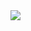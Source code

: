 <img src="https://encrypted-tbn0.gstatic.com/images?q=tbn:ANd9GcQ75pskKOPSO0UxOirifymlPE7yOMxsVh1xpw&usqp=CAU">
